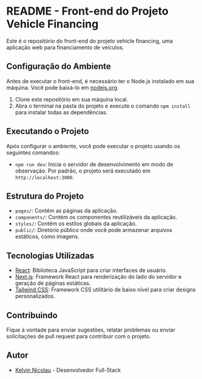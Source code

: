 # README - Front-end do Projeto Vehicle Financing

Este é o repositório do front-end do projeto vehicle financing, uma aplicação web para financiamento de veículos.

## Configuração do Ambiente

Antes de executar o front-end, é necessário ter o Node.js instalado em sua máquina. Você pode baixá-lo em [nodejs.org](https://nodejs.org/).

1. Clone este repositório em sua máquina local.
2. Abra o terminal na pasta do projeto e execute o comando `npm install` para instalar todas as dependências.

## Executando o Projeto

Após configurar o ambiente, você pode executar o projeto usando os seguintes comandos:

- `npm run dev`: Inicia o servidor de desenvolvimento em modo de observação. Por padrão, o projeto será executado em `http://localhost:3000`.

## Estrutura do Projeto

- `pages/`: Contém as páginas da aplicação.
- `components/`: Contém os componentes reutilizáveis da aplicação.
- `styles/`: Contém os estilos globais da aplicação.
- `public/`: Diretório público onde você pode armazenar arquivos estáticos, como imagens.

## Tecnologias Utilizadas

- [React](https://reactjs.org/): Biblioteca JavaScript para criar interfaces de usuário.
- [Next.js](https://nextjs.org/): Framework React para renderização do lado do servidor e geração de páginas estáticas.
- [Tailwind CSS](https://tailwindcss.com/): Framework CSS utilitário de baixo nível para criar designs personalizados.

## Contribuindo

Fique à vontade para enviar sugestões, relatar problemas ou enviar solicitações de pull request para contribuir com o projeto.

## Autor

- [Kelvin Nicolau](https://github.com/kelvinnicolau) - Desenvolvedor Full-Stack
